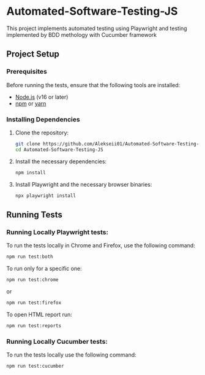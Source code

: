 # Automated-Software-Testing-JS

This project implements automated testing using Playwright and testing implemented by BDD methology with Cucumber framework

## Project Setup

### Prerequisites

Before running the tests, ensure that the following tools are installed:

- [Node.js](https://nodejs.org/) (v16 or later)
- [npm](https://www.npmjs.com/) or [yarn](https://yarnpkg.com/)

### Installing Dependencies

1. Clone the repository:

    ```bash
    git clone https://github.com/Alekseii01/Automated-Software-Testing-JS.git
    cd Automated-Software-Testing-JS
    ```

2. Install the necessary dependencies:

    ```bash
    npm install
    ```

3. Install Playwright and the necessary browser binaries:

    ```bash
    npx playwright install
    ```

## Running Tests

### Running Locally Playwright tests:

To run the tests locally in Chrome and Firefox, use the following command:

```bash
npm run test:both
```

To run only for a specific one:

```bash
npm run test:chrome
```
or
```bash
npm run test:firefox
```

To open HTML report run:

```bash
npm run test:reports
```

### Running Locally Cucumber tests:

To run the tests locally use the following command:

```bash
npm run test:cucumber
```